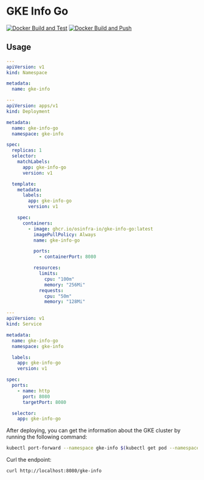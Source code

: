 # GKE Info Go

[![Docker Build and Test](https://github.com/osinfra-io/gke-info-go/actions/workflows/build-and-test.yml/badge.svg)](https://github.com/osinfra-io/gke-info-go/actions/workflows/build-and-test.yml) [![Docker Build and Push](https://github.com/osinfra-io/gke-info-go/actions/workflows/build-and-push.yml/badge.svg)](https://github.com/osinfra-io/gke-info-go/actions/workflows/build-and-push.yml)

## Usage

```yaml
---
apiVersion: v1
kind: Namespace

metadata:
  name: gke-info

---
apiVersion: apps/v1
kind: Deployment

metadata:
  name: gke-info-go
  namespace: gke-info

spec:
  replicas: 1
  selector:
    matchLabels:
      app: gke-info-go
      version: v1

  template:
    metadata:
      labels:
        app: gke-info-go
        version: v1

    spec:
      containers:
        - image: ghcr.io/osinfra-io/gke-info-go:latest
          imagePullPolicy: Always
          name: gke-info-go

          ports:
            - containerPort: 8080

          resources:
            limits:
              cpu: "100m"
              memory: "256Mi"
            requests:
              cpu: "50m"
              memory: "128Mi"

---
apiVersion: v1
kind: Service

metadata:
  name: gke-info-go
  namespace: gke-info

  labels:
    app: gke-info-go
    version: v1

spec:
  ports:
    - name: http
      port: 8080
      targetPort: 8080

  selector:
    app: gke-info-go

```

After deploying, you can get the information about the GKE cluster by running the following command:

```bash
kubectl port-forward --namespace gke-info $(kubectl get pod --namespace gke-info --selector="app=gke-info-go" --output jsonpath='{.items[0].metadata.name}') 8080:8080
```

Curl the endpoint:

```bash
curl http://localhost:8080/gke-info
```
